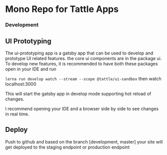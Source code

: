 # Mono Repo for Tattle Apps

### Development 
## UI Prototyping
The ui-prototyping app is a gatsby app that can be used to develop and prototype UI related features.
the core ui components are in the package ui. 
To develop new features, it is recommended to have both these packages open in your IDE and run

```lerna run develop watch --stream --scope @tattle/ui-sandbox```
then watch localhost:3000

This will start the gatsby app in develop mode supporting hot reload of changes. 

I recommend opening your IDE and a browser side by side to see changes in real time.


## Deploy

Push to github and based on the branch [development, master] your site will get deployed to the staging endpoint or production endpoint
